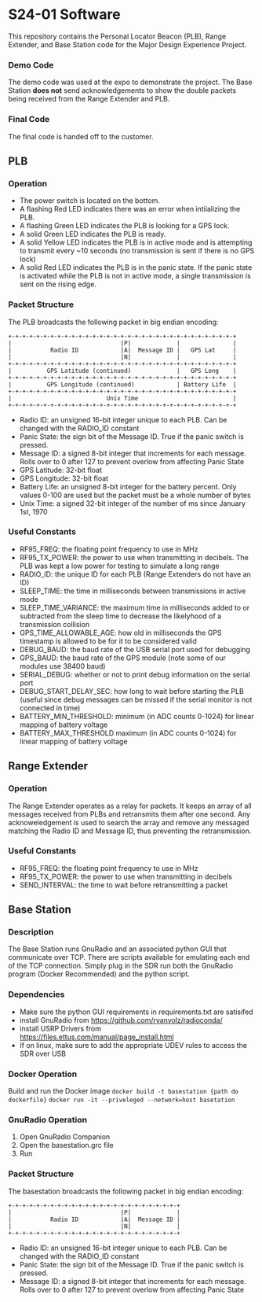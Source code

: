 S24-01 Software
===============

This repository contains the Personal Locator Beacon (PLB), Range Extender, and Base Station code for the Major Design Experience Project.

### Demo Code
The demo code was used at the expo to demonstrate the project. The Base Station **does not** send acknowledgements to show the double packets being received from the Range Extender and PLB.

### Final Code
The final code is handed off to the customer. 

PLB
---
### Operation
- The power switch is located on the bottom.
- A flashing Red LED indicates there was an error when intiializing the PLB.
- A flashing Green LED indicates the PLB is looking for a GPS lock.
- A solid Green LED indicates the PLB is ready.
- A solid Yellow LED indicates the PLB is in active mode and is attempting to transmit every ~10 seconds (no transmission is sent if there is no GPS lock)
- A solid Red LED indicates the PLB is in the panic state. If the panic state is activated while the PLB is not in active mode, a single transmission is sent on the rising edge. 

### Packet Structure
The PLB broadcasts the following packet in big endian encoding:
```
+-+-+-+-+-+-+-+-+-+-+-+-+-+-+-+-+-+-+-+-+-+-+-+-+-+-+-+-+-+-+-+-+
|                               |P|             |               |
|           Radio ID            |A|  Message ID |   GPS Lat     |
|                               |N|             |               |
+-+-+-+-+-+-+-+-+-+-+-+-+-+-+-+-+-+-+-+-+-+-+-+-+-+-+-+-+-+-+-+-+
|          GPS Latitude (continued)             |   GPS Long    |
+-+-+-+-+-+-+-+-+-+-+-+-+-+-+-+-+-+-+-+-+-+-+-+-+-+-+-+-+-+-+-+-+
|          GPS Longitude (continued)            | Battery Life  |
+-+-+-+-+-+-+-+-+-+-+-+-+-+-+-+-+-+-+-+-+-+-+-+-+-+-+-+-+-+-+-+-+
|                           Unix Time                           |
+-+-+-+-+-+-+-+-+-+-+-+-+-+-+-+-+-+-+-+-+-+-+-+-+-+-+-+-+-+-+-+-+
```

- Radio ID: an unsigned 16-bit integer unique to each PLB. Can be changed with the RADIO_ID constant
- Panic State: the sign bit of the Message ID. True if the panic switch is pressed. 
- Message ID: a signed 8-bit integer that increments for each message. Rolls over to 0 after 127 to prevent overlow from affecting Panic State
- GPS Latitude: 32-bit float
- GPS Longitude: 32-bit float
- Battery Life: an unsigned 8-bit integer for the battery percent. Only values 0-100 are used but the packet must be a whole number of bytes
- Unix Time: a signed 32-bit integer of the number of ms since January 1st, 1970

### Useful Constants
- RF95_FREQ: the floating point frequency to use in MHz
- RF95_TX_POWER: the power to use when transmitting in decibels. The PLB was kept a low power for testing to simulate a long range
- RADIO_ID: the unique ID for each PLB (Range Extenders do not have an ID)
- SLEEP_TIME: the time in milliseconds between transmissions in active mode
- SLEEP_TIME_VARIANCE: the maximum time in milliseconds added to or subtracted from the sleep time to decrease the likelyhood of a transmission collision
- GPS_TIME_ALLOWABLE_AGE: how old in milliseconds the GPS timestamp is allowed to be for it to be considered valid
- DEBUG_BAUD: the baud rate of the USB serial port used for debugging
- GPS_BAUD: the baud rate of the GPS module (note some of our modules use 38400 baud)
- SERIAL_DEBUG: whether or not to print debug information on the serial port
- DEBUG_START_DELAY_SEC: how long to wait before starting the PLB (useful since debug messages can be missed if the serial monitor is not connected in time)
- BATTERY_MIN_THRESHOLD: minimum (in ADC counts 0-1024) for linear mapping of battery voltage
- BATTERY_MAX_THRESHOLD maximum (in ADC counts 0-1024) for linear mapping of battery voltage

Range Extender
--------------
### Operation
The Range Extender operates as a relay for packets. It keeps an array of all messages received from PLBs and retransmits them after one second. Any acknoweledgement is used to search the array and remove any messaged matching the Radio ID and Message ID, thus preventing the retransmission.

### Useful Constants
- RF95_FREQ: the floating point frequency to use in MHz
- RF95_TX_POWER: the power to use when transmitting in decibels
- SEND_INTERVAL: the time to wait before retransmitting a packet

Base Station
------------
### Description
The Base Station runs GnuRadio and an associated python GUI that communicate over TCP. There are scripts available for emulating each end of the TCP connection.
Simply plug in the SDR run both the GnuRadio program (Docker Recommended) and the python script.

### Dependencies
- Make sure the python GUI requirements in requirements.txt are satisifed
- install GnuRadio from https://github.com/ryanvolz/radioconda/
- install USRP Drivers from https://files.ettus.com/manual/page_install.html
- If on linux, make sure to add the appropriate UDEV rules to access the SDR over USB

### Docker Operation
Build and run the Docker image
`docker build -t basestation {path do dockerfile}`
`docker run -it --priveleged --network=host basetation`

### GnuRadio Operation
1. Open GnuRadio Companion
2. Open the basestation.grc file
3. Run 


### Packet Structure
The basestation broadcasts the following packet in big endian encoding:
```
+-+-+-+-+-+-+-+-+-+-+-+-+-+-+-+-+-+-+-+-+-+-+-+-+
|                               |P|             |
|           Radio ID            |A|  Message ID |
|                               |N|             |
+-+-+-+-+-+-+-+-+-+-+-+-+-+-+-+-+-+-+-+-+-+-+-+-+
```

- Radio ID: an unsigned 16-bit integer unique to each PLB. Can be changed with the RADIO_ID constant
- Panic State: the sign bit of the Message ID. True if the panic switch is pressed. 
- Message ID: a signed 8-bit integer that increments for each message. Rolls over to 0 after 127 to prevent overlow from affecting Panic State
